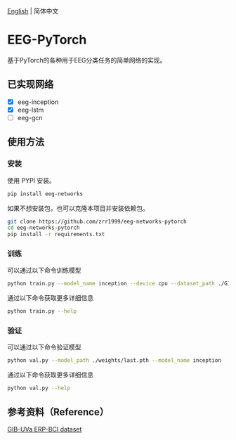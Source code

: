 [English](README.en_US.md) | 简体中文
# EEG-PyTorch
基于PyTorch的各种用于EEG分类任务的简单网络的实现。

## 已实现网络
- [x] eeg-inception
- [x] eeg-lstm
- [ ] eeg-gcn

## 使用方法
### 安装
使用 PYPI 安装。
```sh
pip install eeg-networks
```

如果不想安装包，也可以克隆本项目并安装依赖包。
```sh
git clone https://github.com/zrr1999/eeg-networks-pytorch
cd eeg-networks-pytorch
pip install -r requirements.txt
```
### 训练
可以通过以下命令训练模型
```sh
python train.py --model_name inception --device cpu --dataset_path ./GIB-UVA ERP-BCI.hdf5 --model_path ./weights
```
通过以下命令获取更多详细信息
```sh
python train.py --help
```
### 验证
可以通过以下命令验证模型
```sh
python val.py --model_path ./weights/last.pth --model_name inception
```
通过以下命令获取更多详细信息
```sh
python val.py --help
```

## 参考资料（Reference）
[GIB-UVa ERP-BCI dataset](https://www.kaggle.com/datasets/esantamaria/gibuva-erpbci-dataset?resource=download)
